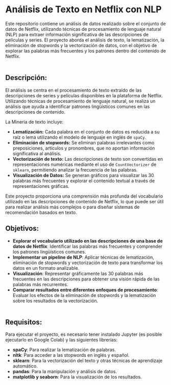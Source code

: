 # Análisis de Texto en Netflix con NLP
Este repositorio contiene un análisis de datos realizado sobre el conjunto de datos de Netflix, utilizando técnicas de procesamiento de lenguaje natural (NLP) para extraer información significativa de las descripciones de películas y series. El proyecto aborda el análisis de texto, la lematización, la eliminación de stopwords y la vectorización de datos, con el objetivo de explorar las palabras más frecuentes y los patrones dentro del contenido de Netflix.
<br> <br>

## Descripción: 
El análisis se centra en el procesamiento de texto extraído de las descripciones de series y películas disponibles en la plataforma de Netflix. Utilizando técnicas de procesamiento de lenguaje natural, se realiza un análisis que ayuda a identificar patrones lingüísticos comunes en las descripciones de contenido. 

La Minería de texto incluye:
- **Lematización:** Cada palabra en el conjunto de datos es reducida a su raíz o lema utilizando el modelo de lenguaje en inglés de `spaCy`.
- **Eliminación de stopwords:** Se eliminan palabras irrelevantes como preposiciones, artículos y pronombres, que no aportan información significativa al análisis.
- **Vectorización de texto:** Las descripciones de texto son convertidas en representaciones numéricas mediante el uso de `CountVectorizer` de `sklearn`, permitiendo analizar la frecuencia de las palabras.
- **Visualización de Datos:** Se generan gráficos para visualizar las 30 palabras más frecuentes y explorar el contenido textual a través de representaciones gráficas.

Este proyecto proporciona una comprensión más profunda del vocabulario utilizado en las descripciones de contenido de Netflix, lo que puede ser útil para realizar análisis más complejos o para diseñar sistemas de recomendación basados en texto.

## Objetivos:
- **Explorar el vocabulario utilizado en las descripciones de una base de datos de Netflix**: Identificar las palabras más frecuentes y comprender los patrones lingüísticos comunes.
- **Implementar un pipeline de NLP**: Aplicar técnicas de lematización, eliminación de stopwords y vectorización de texto para transformar los datos en un formato analizable.
- **Visualización**: Representar gráficamente las 30 palabras más frecuentes en las descripciones para obtener una visión rápida de las palabras más recurrentes.
- **Comparar resultados entre diferentes enfoques de procesamiento**: Evaluar los efectos de la eliminación de stopwords y la lematización sobre los resultados de la vectorización.
<br> <br>

## Requisitos: 
Para ejecutar el proyecto, es necesario tener instalado Jupyter (es posible ejecutarlo en Google Colab) y las siguientes librerías:

- **spaCy**: Para realizar la lematización de palabras.
- **nltk**: Para acceder a las stopwords en inglés y español.
- **sklearn**: Para la vectorización del texto y otras técnicas de aprendizaje automático.
- **pandas**: Para la manipulación y análisis de datos.
- **matplotlib y seaborn**: Para la visualización de los resultados.

